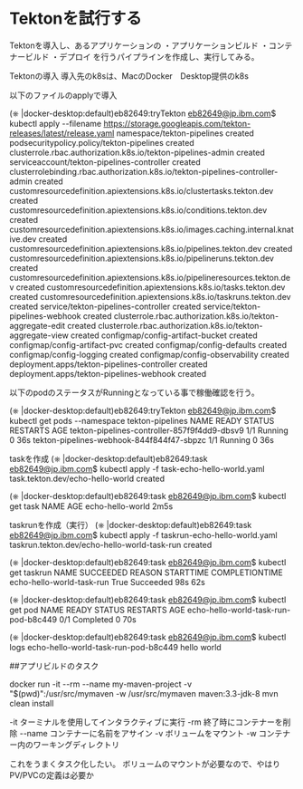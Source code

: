 # Tektonを試行する

Tektonを導入し、あるアプリケーションの
・アプリケーションビルド
・コンテナービルド
・デプロイ
を行うパイプラインを作成し、実行してみる。


Tektonの導入
導入先のk8sは、MacのDocker　Desktop提供のk8s

以下のファイルのapplyで導入

(⎈ |docker-desktop:default)eb82649:tryTekton eb82649@jp.ibm.com$ kubectl apply --filename https://storage.googleapis.com/tekton-releases/latest/release.yaml
namespace/tekton-pipelines created
podsecuritypolicy.policy/tekton-pipelines created
clusterrole.rbac.authorization.k8s.io/tekton-pipelines-admin created
serviceaccount/tekton-pipelines-controller created
clusterrolebinding.rbac.authorization.k8s.io/tekton-pipelines-controller-admin created
customresourcedefinition.apiextensions.k8s.io/clustertasks.tekton.dev created
customresourcedefinition.apiextensions.k8s.io/conditions.tekton.dev created
customresourcedefinition.apiextensions.k8s.io/images.caching.internal.knative.dev created
customresourcedefinition.apiextensions.k8s.io/pipelines.tekton.dev created
customresourcedefinition.apiextensions.k8s.io/pipelineruns.tekton.dev created
customresourcedefinition.apiextensions.k8s.io/pipelineresources.tekton.dev created
customresourcedefinition.apiextensions.k8s.io/tasks.tekton.dev created
customresourcedefinition.apiextensions.k8s.io/taskruns.tekton.dev created
service/tekton-pipelines-controller created
service/tekton-pipelines-webhook created
clusterrole.rbac.authorization.k8s.io/tekton-aggregate-edit created
clusterrole.rbac.authorization.k8s.io/tekton-aggregate-view created
configmap/config-artifact-bucket created
configmap/config-artifact-pvc created
configmap/config-defaults created
configmap/config-logging created
configmap/config-observability created
deployment.apps/tekton-pipelines-controller created
deployment.apps/tekton-pipelines-webhook created

以下のpodのステータスがRunningとなっている事で稼働確認を行う。

(⎈ |docker-desktop:default)eb82649:tryTekton eb82649@jp.ibm.com$ kubectl get pods --namespace tekton-pipelines
NAME                                           READY   STATUS    RESTARTS   AGE
tekton-pipelines-controller-857f9f4dd9-dbsv9   1/1     Running   0          36s
tekton-pipelines-webhook-844f844f47-sbpzc      1/1     Running   0          36s

taskを作成
(⎈ |docker-desktop:default)eb82649:task eb82649@jp.ibm.com$ kubectl apply -f task-echo-hello-world.yaml 
task.tekton.dev/echo-hello-world created

(⎈ |docker-desktop:default)eb82649:task eb82649@jp.ibm.com$ kubectl get task
NAME               AGE
echo-hello-world   2m5s

taskrunを作成（実行）
(⎈ |docker-desktop:default)eb82649:task eb82649@jp.ibm.com$ kubectl apply -f taskrun-echo-hello-world.yaml
taskrun.tekton.dev/echo-hello-world-task-run created

(⎈ |docker-desktop:default)eb82649:task eb82649@jp.ibm.com$ kubectl get taskrun
NAME                        SUCCEEDED   REASON      STARTTIME   COMPLETIONTIME
echo-hello-world-task-run   True        Succeeded   98s         62s

(⎈ |docker-desktop:default)eb82649:task eb82649@jp.ibm.com$ kubectl get pod
NAME                                   READY   STATUS      RESTARTS   AGE
echo-hello-world-task-run-pod-b8c449   0/1     Completed   0          70s

(⎈ |docker-desktop:default)eb82649:task eb82649@jp.ibm.com$ kubectl logs echo-hello-world-task-run-pod-b8c449
hello world

##アプリビルドのタスク

docker run -it --rm --name my-maven-project -v "$(pwd)":/usr/src/mymaven -w /usr/src/mymaven maven:3.3-jdk-8 mvn clean install

-it ターミナルを使用してインタラクティブに実行
-rm 終了時にコンテナーを削除
--name コンテナーに名前をアサイン
-v ボリュームをマウント
-w コンテナー内のワーキングディレクトリ

これをうまくタスク化したい。
ボリュームのマウントが必要なので、やはりPV/PVCの定義は必要か